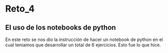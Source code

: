 # Reto_4
## El uso de los notebooks de python
En este reto se nos dio la instrucción de hacer un notebook de python en el cual teniamos que desarrollar un total de 6 ejercicios. Esto fue lo que hice.

